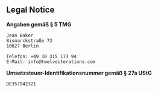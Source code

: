 ## Legal Notice

**Angaben gemäß § 5 TMG**
    
    Jean Baker
    Bismarckstraße 73
    10627 Berlin

    Telefon: +49 30 315 173 94
    E-Mail: info@twelveiterations.com

**Umsatzsteuer-Identifikationsnummer gemäß § 27a UStG**

    DE357942321